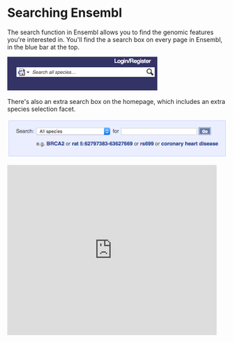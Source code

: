 # Searching Ensembl

The search function in Ensembl allows you to find the genomic features you're interested in. You'll find the a search box on every page in Ensembl, in the blue bar at the top.

![Search box in the blue bar](top_right_search.png)

There's also an extra search box on the homepage, which includes an extra species selection facet.

![Search box on the homepage](homepage_search.png)

<iframe title="Search video" width="480" height="390" src="https://www.youtube.com/watch?v=jcvF9HJeaZk&t=3s&ab_channel=EnsemblHelpdesk" frameborder="0" allowfullscreen></iframe>

